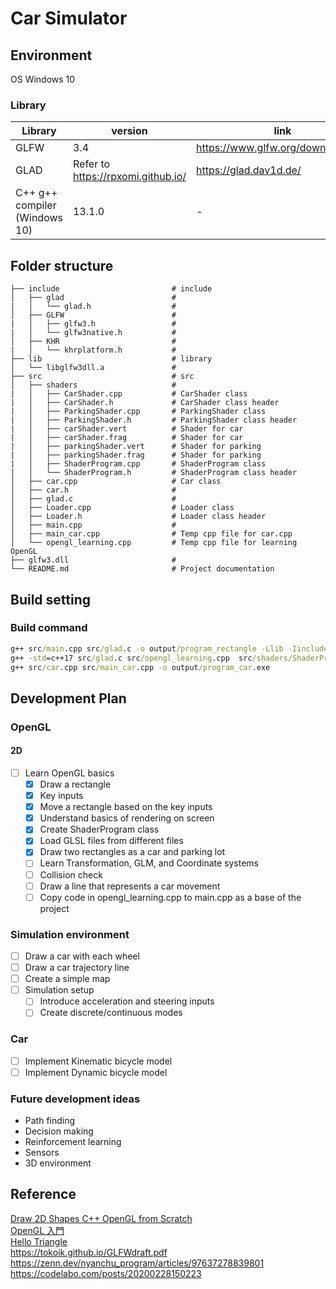 # Car Simulator 
## Environment
OS Windows 10

### Library
| Library      | version | link |
|-----------|---------|---------| 
| GLFW    | 3.4 | https://www.glfw.org/download.html |
| GLAD | Refer to https://rpxomi.github.io/  | https://glad.dav1d.de/ |
| C++ g++ compiler (Windows 10)| 13.1.0   | - |

## Folder structure

    ├── include                         # include
    │   ├── glad                        # 
    |   │   └── glad.h                  # 
    │   ├── GLFW                        # 
    |   │   ├── glfw3.h                 # 
    |   │   └── glfw3native.h           # 
    │   ├── KHR                         # 
    |   │   └── khrplatform.h           # 
    ├── lib                             # library
    │   └── libglfw3dll.a               # 
    ├── src                             # src
    │   ├── shaders                     # 
    |   │   ├── CarShader.cpp           # CarShader class 
    |   │   ├── CarShader.h             # CarShader class header
    |   │   ├── ParkingShader.cpp       # ParkingShader class 
    |   │   ├── ParkingShader.h         # ParkingShader class header
    |   │   ├── carShader.vert          # Shader for car
    |   │   ├── carShader.frag          # Shader for car
    |   │   ├── parkingShader.vert      # Shader for parking
    |   │   ├── parkingShader.frag      # Shader for parking
    |   │   ├── ShaderProgram.cpp       # ShaderProgram class 
    |   │   └── ShaderProgram.h         # ShaderProgram class header
    │   ├── car.cpp                     # Car class
    │   ├── car.h                       #    
    │   ├── glad.c                      # 
    │   ├── Loader.cpp                  # Loader class
    │   ├── Loader.h                    # Loader class header
    │   ├── main.cpp                    # 
    │   ├── main_car.cpp                # Temp cpp file for car.cpp
    │   └── opengl_learning.cpp         # Temp cpp file for learning OpenGL
    ├── glfw3.dll                       # 
    └── README.md                       # Project documentation
    

## Build setting

### Build command
```cmd
g++ src/main.cpp src/glad.c -o output/program_rectangle -Llib -Iinclude -lglfw3dll
g++ -std=c++17 src/glad.c src/opengl_learning.cpp  src/shaders/ShaderProgram.cpp -o output/program_opengl_learning -Llib -Iinclude -lglfw3dll
g++ src/car.cpp src/main_car.cpp -o output/program_car.exe

```

## Development Plan
### OpenGL
#### 2D
- [ ] Learn OpenGL basics
    - [X] Draw a rectangle
    - [X] Key inputs
    - [X] Move a rectangle based on the key inputs
    - [X] Understand basics of rendering on screen
    - [X] Create ShaderProgram class
    - [X] Load GLSL files from different files
    - [X] Draw two rectangles as a car and parking lot
    - [ ] Learn Transformation, GLM, and Coordinate systems
    - [ ] Collision check
    - [ ] Draw a line that represents a car movement
    - [ ] Copy code in opengl_learning.cpp to main.cpp as a base of the project

### Simulation environment
- [ ] Draw a car with each wheel
- [ ] Draw a car trajectory line
- [ ] Create a simple map
- [ ] Simulation setup
    - [ ] Introduce acceleration and steering inputs
    - [ ] Create discrete/continuous modes

### Car
- [ ] Implement Kinematic bicycle model
- [ ] Implement Dynamic bicycle model

### Future development ideas
- Path finding
- Decision making
- Reinforcement learning
- Sensors
- 3D environment


## Reference

[Draw 2D Shapes C++ OpenGL from Scratch](https://www.youtube.com/watch?v=OI-6aYTWl4w)  
[OpenGL 入門](http://www.center.nitech.ac.jp/~kenji/Study/Lib/ogl/)  
[Hello Triangle](https://learnopengl.com/Getting-started/Hello-Triangle)  
https://tokoik.github.io/GLFWdraft.pdf
https://zenn.dev/nyanchu_program/articles/97637278839801
https://codelabo.com/posts/20200228150223
